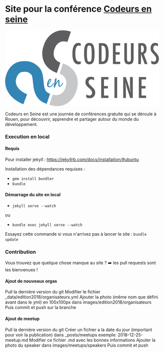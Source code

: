 # Site pour la conférence [Codeurs en seine](http://www.codeursenseine.com)

![Logotype de Codeurs en Seine](images/legacy/logo-codeurs-en-seine-big.png)

Codeurs en Seine est une journée de conférences gratuite qui se déroule à Rouen,
pour découvrir, apprendre et partager autour du monde du développement.

### Execution en local
#### Requis
Pour installer jekyll : https://jekyllrb.com/docs/installation/#ubuntu

Installation des dépendances requises :

* ```gem install bundler```
* ```bundle```

#### Démarrage du site en local 
* ```jekyll serve --watch``` 

ou 

* ```bundle exec jekyll serve --watch```

Essayez cette commande si vous n'arrivez pas à lancer le site : `bundle update`

### Contribution

Vous trouvez que quelque chose manque au site ? ➡️ les pull requests sont les bienvenues !

#### Ajout de nouveaux orgas
Pull la dernière version du git
Modifier le fichier _data/edition2018/organisateurs.yml 
Ajouter la photo (même nom que défini avant dans le yml) en 100x100px dans images/edition2018/organisateurs
Puis commit et push sur la branche

#### Ajout de meetup
Pull la dernière version du git
Créer un fichier a la date du jour (important pour voir la publication) dans _posts/meetups exemple: 2018-12-25-meetup.md
Modifier ce fichier .md avec les bonnes informations
Ajouter la photo du speaker dans images/meetups/speakers
Puis commit et push
